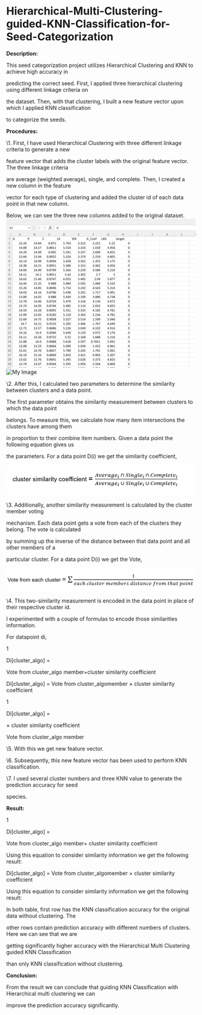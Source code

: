 # Hierarchical-Multi-Clustering-guided-KNN-Classification-for-Seed-Categorization

**Description:**

This seed categorization project utilizes Hierarchical Clustering and KNN to achieve high accuracy in

predicting the correct seed. First, I applied three hierarchical clustering using different linkage criteria on

the dataset. Then, with that clustering, I built a new feature vector upon which I applied KNN classification

to categorize the seeds.

**Procedures:**

\1. First, I have used Hierarchical Clustering with three different linkage criteria to generate a new

feature vector that adds the cluster labels with the original feature vector. The three linkage criteria

are average (weighted average), single, and complete. Then, I created a new column in the feature

vector for each type of clustering and added the cluster id of each data point in that new column.

Below, we can see the three new columns added to the original dataset.
![My Image](images/my-image1.png)
![My Image](images/my-image2.jpg)

\2. After this, I calculated two parameters to determine the similarity between clusters and a data point.

The first parameter obtains the similarity measurement between clusters to which the data point

belongs. To measure this, we calculate how many item intersections the clusters have among them

in proportion to their combine item numbers. Given a data point the following equation gives us

the parameters. For a data point D(i) we get the similarity coefficient,

![My Image](images/my-image3.png)

\3. Additionally, another similarity measurement is calculated by the cluster member voting

mechanism. Each data point gets a vote from each of the clusters they belong. The vote is calculated

by summing up the inverse of the distance between that data point and all other members of a

particular cluster. For a data point D(i) we get the Vote,

![My Image](images/my-image4.png)

\4. This two-similarity measurement is encoded in the data point in place of their respective cluster id.

I experimented with a couple of formulas to encode those similarities information.

For datapoint di,

1

Di[cluster\_algo] =

Vote from cluster\_algo member+cluster similarity coefficient

Di[cluster\_algo] = Vote from cluster\_algomember × cluster similarity coefficient

1

Di[cluster\_algo] =

× cluster similarity coefficient

Vote from cluster\_algo member

\5. With this we get new feature vector.

\6. Subsequently, this new feature vector has been used to perform KNN classification.





\7. I used several cluster numbers and three KNN value to generate the prediction accuracy for seed

species.

**Result:**

1

Di[cluster\_algo] =

Vote from cluster\_algo member+ cluster similarity coefficient

Using this equation to consider similarity information we get the following result:





Di[cluster\_algo] = Vote from cluster\_algomember × cluster similarity coefficient

Using this equation to consider similarity information we get the following result:

In both table, first row has the KNN classification accuracy for the original data without clustering. The

other rows contain prediction accuracy with different numbers of clusters. Here we can see that we are

getting significantly higher accuracy with the Hierarchical Multi Clustering guided KNN Classification

than only KNN classification without clustering.





**Conclusion:**

From the result we can conclude that guiding KNN Classification with Hierarchical multi clustering we can

improve the prediction accuracy significantly.

